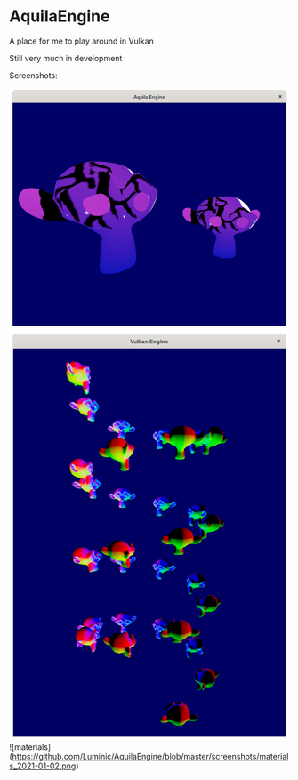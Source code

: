 # AquilaEngine
A place for me to play around in Vulkan

Still very much in development

Screenshots:

![textures](https://github.com/Luminic/AquilaEngine/blob/master/screenshots/textures_2021-01-01_2.png)
![monkey helix](https://github.com/Luminic/AquilaEngine/blob/master/screenshots/model_loading_2020-12-29_2.png)
![materials] (https://github.com/Luminic/AquilaEngine/blob/master/screenshots/materials_2021-01-02.png)
